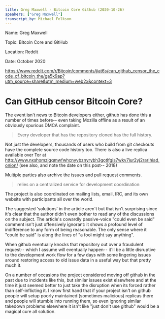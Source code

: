 ```yaml
---
title: Greg Maxwell - Bitcoin Core Github (2020-10-26)
speakers: ["Greg Maxwell"]
transcript_by: Michael Folkson
---
```


Name: Greg Maxwell

Topic: Bitcoin Core and GitHub

Location: Reddit

Date: October 2020

https://www.reddit.com/r/Bitcoin/comments/jiat6s/can_github_censor_the_code_of_bitcoin_the/ga5k9ap?utm_source=share&utm_medium=web2x&context=3

# Can GitHub censor Bitcoin Core?

The event isn't news to Bitcoin developers either, github has done this a number of times before-- even taking Mozilla offline as a result of an obviously spurious DMCA complaint.

> Every developer that has the repository cloned has the full history.

Not just the developers, thousands of users who build from git checkouts have the complete source code history too. There is also a live replica available over Tor at http://www.nxshomzlgqmwfwhcnyvbznyrybh3gotlfgis7wkv7iur2yj2rarlhiad.onion/ (see also, and note the date on this post-- 2018)

Multiple parties also archive the issues and pull request comments.

> relies on a centralized service for development coordination

The project is also coordinated on mailing lists, email, IRC, and its own website with participants all over the world.

The suggested 'solutions' in the article aren't but that isn't surprising since it's clear that the author didn't even bother to read any of the discussions on the subject. The article's cowardly passive-voice "could even be said" comment isn't just offensively ignorant: it shows a profound level of indifference to any form of being reasonable. The only sense where it "could be said" is along the lines of "a fool might say anything".

When github eventually knocks that repository out over a fraudulent request-- which I assume will eventually happen-- it'll be a little disruptive to the development work flow for a few days with some lingering issues around restoring access to old issue data in a useful way but that pretty much it.

On a number of occasions the project considered moving off github in the past due to incidents like this, but similar issues exist elsewhere and at the time it just seemed better to just take the disruption when its forced rather than self-inflicting it. I know first hand that if your project isn't on github people will setup poorly maintained (sometimes malicious) replicas there and people will stumble into running them, so even ignoring similar takedown problems elsewhere it isn't like "just don't use github" would be a magical cure all solution.
